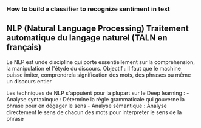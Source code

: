 ### How to build a classifier to recognize sentiment in text
## NLP (Natural Language Processing) Traitement automatique du langage naturel (TALN en français)

Le NLP est unde discipline qui porte essentiellement sur la compréhension, la manipulation et l'étyde du discours. 
 Objectif : Il faut que le machine puisse imiter, comprendrela signification des mots, des phrases ou même un discours entier

 Les techniques de NLP s'appuient pour la plupart sur le Deep learning : 
    - Analyse syntaxinque : Détermine la règle grammaticale qui gouverne la phrase pour en dégager le sens
    - Analyse sémantique : Analyse directement le sens de chacun des mots pour interpreter le sens de la phrase